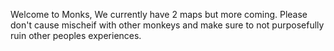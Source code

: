 Welcome to Monks, We currently have 2 maps but more coming. Please don't cause mischeif with other monkeys and make sure to not purposefully ruin other peoples experiences.
